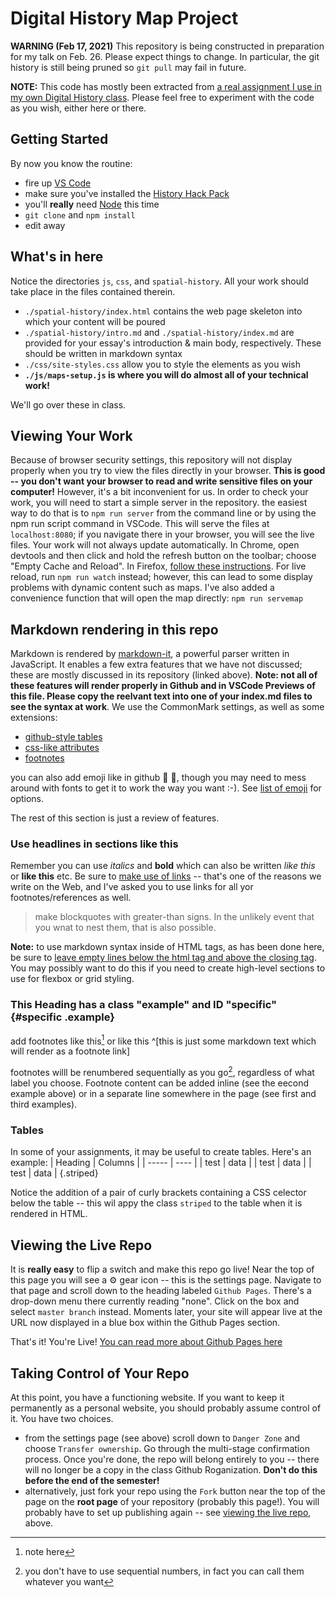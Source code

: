 # Digital History Map Project

**WARNING (Feb 17, 2021)** This repository is being constructed in preparation for my talk on Feb. 26. Please expect things to change. In particular, the git history is still being pruned so `git pull` may fail in future.

**NOTE:** This code has mostly been extracted from [a real assignment I use in my own Digital History class](https://github.com/DigitalHistory/advanced-topics). Please feel free to experiment with the code as you wish, either here or there. 

## Getting Started
By now you know the routine:
- fire up [VS Code](https://code.visualstudio.com/)
- make sure you've installed the [History Hack Pack](https://marketplace.visualstudio.com/items?itemName=digital-history.history-hack-pack)
- you'll **really** need [Node](https://nodejs.org/en/) this time
- `git clone` and `npm install`
- edit away

## What's in here
Notice the directories `js`, `css`, and `spatial-history`. All your work should take place in the files contained therein. 
- `./spatial-history/index.html` contains the web page skeleton into which your content will be poured
- `./spatial-history/intro.md` and `./spatial-history/index.md` are provided for your essay's introduction & main body, respectively. These should be written in markdown syntax
- `./css/site-styles.css` allow you to style the elements as you wish
- **`./js/maps-setup.js` is where you will do almost all of your technical work!** 

We'll go over these in class.

## Viewing Your Work
Because of browser security settings, this repository will not display properly when you try to view the files directly in your browser.  **This is good -- you don't want your browser to read and write sensitive files on your computer!** However, it's a bit inconvenient for us. In order to check your work, you will need to start a simple server in the repository. the easiest way to do that is to `npm run server` from the command line or by using the npm run script command in VSCode. This will serve the files at `localhost:8080`; if you navigate there in your browser, you will see the live files. Your work will not always update automatically. In Chrome, open devtools and then click and hold the refresh button on the toolbar; choose "Empty Cache and Reload".  In Firefox, [follow these instructions](https://support.mozilla.org/en-US/questions/1103414). For live reload, run `npm run watch` instead; however, this can lead to some display problems with dynamic content such as maps. I've also added a convenience function that will open the map directly: `npm run servemap`


## Markdown rendering in this repo
Markdown is rendered by [markdown-it](https://github.com/markdown-it/markdown-it), a powerful parser written in JavaScript. It enables a few extra features that we have not discussed; these are mostly discussed in its repository (linked above). **Note: not all of these features will render properly in Github and in VSCode Previews of this file. Please copy the reelvant text into one of your index.md files to see the syntax at work**.  We use the CommonMark settings, as well as some extensions: 

- [github-style tables](https://help.github.com/en/articles/organizing-information-with-tables)
- [css-like attributes](https://github.com/arve0/markdown-it-attrs)
- [footnotes](https://github.com/markdown-it/markdown-it-footnote)

you can also add emoji like in github :pizza: :maple_leaf:, though you may need to mess around with fonts to get it to work the way you want :-). See [list of emoji](https://github.com/markdown-it/markdown-it-emoji/blob/master/lib/data/full.json) for options.

The rest of this section is just a review of features. 
### Use headlines in sections like this

Remember you can use _italics_ and __bold__ which can also be written *like this* or **like this**
etc. Be sure to [make use of links](http://digital.hackinghistory.ca) -- that's one of the reasons we write on the Web, and I've asked you to use links for all yor footnotes/references as well.

> make blockquotes with greater-than signs.  In the unlikely event that you wnat to nest them, that is also possible.

<section id="just-testing" class="style-me-if-you-want">

**Note:** to use markdown syntax inside of HTML tags, as has been done here, be sure to [leave empty lines below the html tag and above the closing tag](https://stackoverflow.com/questions/29368902/how-can-i-wrap-my-markdown-in-an-html-div#answers-header). You may possibly want to do this if you need to create high-level sections to use for flexbox or grid styling. 

</section>

### This Heading has a class "example" and ID "specific" {#specific .example}

add footnotes like this[^1] or like this ^[this is just some markdown text which will render as a footnote link]

footnotes willl be renumbered sequentially as you go[^note2], regardless of what label you choose. Footnote content can be added inline (see the eecond example above) or in a separate line somewhere in the page (see first and third examples). 

[^1]: note here

[^note2]: you don't have to use sequential numbers, in fact you can call them whatever you want 

### Tables

In some of your assignments, it may be useful to create tables. Here's an example: 
| Heading | Columns |
| -----   | ----    |
| test    | data    |
| test    | data    |
| test    | data    |
{.striped}

Notice the addition of a pair of curly brackets containing a CSS celector below the table -- this wil appy the class `striped` to the table when it is rendered in HTML. 

## Viewing the Live Repo

It is **really easy** to flip a switch and make this repo go live! Near the top of this page you will see a :gear: gear icon -- this is the settings page. Navigate to that page and scroll down to the heading labeled `Github Pages`.  There's a drop-down menu there currently reading "none".  Click on the box and select `master branch` instead.  Moments later, your site will appear live at the URL now displayed in a blue box within the Github Pages section.

That's it! You're Live! [You can read more about Github Pages here](https://help.github.com/en/articles/what-is-github-pages)

## Taking Control of Your Repo

At this point, you have a functioning website. If you want to keep it permanently as a personal website, you should probably assume control of it. You have two choices. 

- from the settings page (see above) scroll down to `Danger Zone` and choose `Transfer ownership`. Go through the multi-stage confirmation process. Once you're done, the repo will belong entirely to you -- there will no longer be a copy in the class Github Roganization. **Don't do this before the end of the semester!**
- alternatively, just fork your repo using the `Fork` button near the top of the page on the **root page** of your repository (probably this page!). You will probably have to set up publishing again -- see [viewing the live repo](#viewing-the-live-repo), above. 

